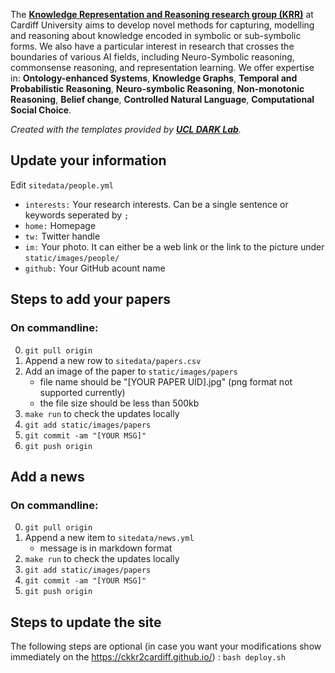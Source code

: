 The [**Knowledge Representation and Reasoning research group (KRR)**](https://www.cardiff.ac.uk/research/explore/research-units/cardiff-knowledge-representation-and-reasoning) at Cardiff University aims to develop novel methods for capturing, modelling and reasoning about knowledge encoded in symbolic or sub-symbolic forms. We also have a particular interest in research that crosses the boundaries of various AI fields, including Neuro-Symbolic reasoning, commonsense reasoning, and representation learning.
We offer expertise in: **Ontology-enhanced Systems**, **Knowledge Graphs**, **Temporal and Probabilistic Reasoning**,  **Neuro-symbolic Reasoning**, **Non-monotonic Reasoning**, **Belief change**, **Controlled Natural Language**, **Computational Social Choice**.

*Created with the templates provided by [**UCL DARK Lab**](https://dark.cs.ucl.ac.uk/).*

## Update your information
Edit `sitedata/people.yml`

* `interests:` Your research interests. Can be a single sentence or keywords seperated by `;`
* `home:` Homepage
* `tw:` Twitter handle
* `im:` Your photo. It can either be a web link or the link to the picture under `static/images/people/`
* `github:` Your GitHub acount name

## Steps to add your papers

### On commandline:
0. `git pull origin`
1. Append a new row to `sitedata/papers.csv`
2. Add an image of the paper to `static/images/papers`
    * file name should be "[YOUR PAPER UID].jpg" (png format not supported currently)
    * the file size should be less than 500kb
3. `make run` to check the updates locally
4. `git add static/images/papers`
5. `git commit -am "[YOUR MSG]"`
6. `git push origin`


## Add a news
### On commandline:
0. `git pull origin`
1. Append a new item to `sitedata/news.yml`
    * message is in markdown format
2. `make run` to check the updates locally
3. `git add static/images/papers`
4. `git commit -am "[YOUR MSG]"`
5. `git push origin`



## Steps to update the site
The following steps are optional (in case you want your modifications show immediately on the https://ckkr2cardiff.github.io/) :
`bash deploy.sh`
